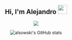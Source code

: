 <div align="center">
  
  <h2 align="center">
  Hi, I'm Alejandro
  <img src = "https://raw.githubusercontent.com/MartinHeinz/MartinHeinz/master/wave.gif" width = 30px>
  </h2>
  
  <p align="center">
    <a href="#">
      <img src="https://skillicons.dev/icons?i=php,py,java,js,css,html,git,bootstrap,postman,mysql,react,vscode,windows,linux,github" />
    </a>
  </p> 
 
  ![alsowski's GitHub stats](https://github-readme-stats.vercel.app/api?username=alsowski&show_icons=true&theme=algolia&cache_seconds=1800)
  
</div>
